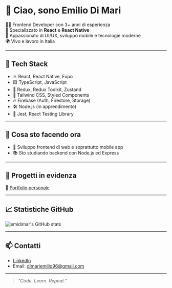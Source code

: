 # 👋 Ciao, sono Emilio Di Mari

👨‍💻 Frontend Developer con 3+ anni di esperienza  
📱 Specializzato in **React** e **React Native**  
🎯 Appassionato di UI/UX, sviluppo mobile e tecnologie moderne  
🌍 Vivo e lavoro in Italia

---

## 🚀 Tech Stack

- ⚛️ React, React Native, Expo  
- 🟨 TypeScript, JavaScript  
- 🧩 Redux, Redux Toolkit, Zustand 
- 🎨 Tailwind CSS, Styled Components  
- 🔥 Firebase (Auth, Firestore, Storage)  
- 🛠️ Node.js (in apprendimento)  
- 🧪 Jest, React Testing Library

---

## 🧠 Cosa sto facendo ora

- 💼 Sviluppo frontend di web e soprattutto mobile app
- 📚 Sto studiando backend con Node.js ed Express

---

## 📌 Progetti in evidenza

🔗 [Portfolio personale](https://portfolio-cbfu.vercel.app/) 

---

## 📈 Statistiche GitHub

![emidimar's GitHub stats](https://github-readme-stats.vercel.app/api?username=emidimar&show_icons=true&theme=tokyonight)

---

## 📫 Contatti

- [LinkedIn](https://www.linkedin.com/in/emilio-di-mari/)
- Email: dimariemilio96@gmail.com

---

> _"Code. Learn. Repeat."_  
